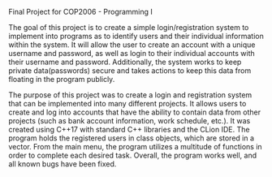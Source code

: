 Final Project for COP2006 - Programming I

The goal of this project is to create a simple login/registration system to implement into programs as to identify users and their 
individual information within the system. It will allow the user to create an account with a unique username and password, as well as 
login to their individual accounts with their username and password. Additionally, the system works to keep private data(passwords) 
secure and takes actions to keep this data from floating in the program publicly.

The purpose of this project was to create a login and registration system that can be implemented into many different projects. It allows
users to create and log into accounts that have the ability to contain data from other projects (such as bank account information, work 
schedule, etc.). It was created using C++17 with standard C++ libraries and the CLion IDE. The program holds the registered users in class 
objects, which are stored in a vector. From the main menu, the program utilizes a multitude of functions in order to complete each desired 
task. Overall, the program works well, and all known bugs have been fixed.

